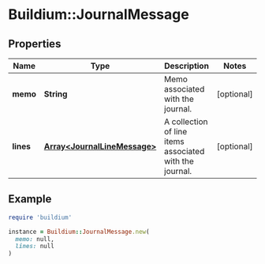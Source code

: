# Buildium::JournalMessage

## Properties

| Name | Type | Description | Notes |
| ---- | ---- | ----------- | ----- |
| **memo** | **String** | Memo associated with the journal. | [optional] |
| **lines** | [**Array&lt;JournalLineMessage&gt;**](JournalLineMessage.md) | A collection of line items associated with the journal. | [optional] |

## Example

```ruby
require 'buildium'

instance = Buildium::JournalMessage.new(
  memo: null,
  lines: null
)
```

